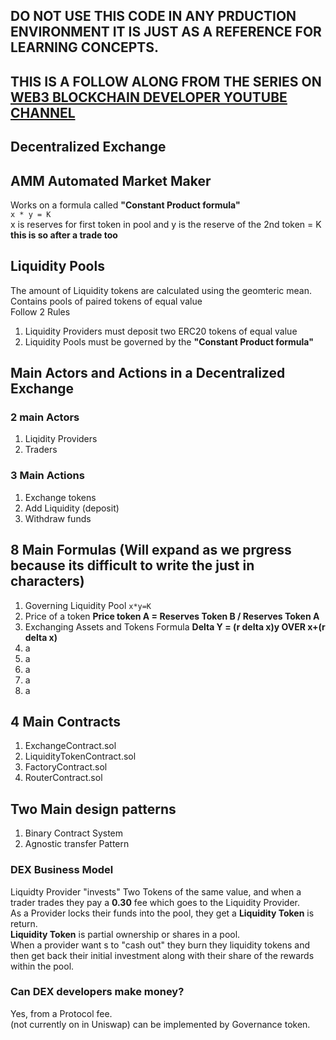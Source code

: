 ## DO NOT USE THIS CODE IN ANY PRDUCTION ENVIRONMENT IT IS JUST AS A REFERENCE FOR LEARNING CONCEPTS.
## THIS IS A FOLLOW ALONG FROM THE SERIES ON [WEB3 BLOCKCHAIN DEVELOPER YOUTUBE CHANNEL](https://www.youtube.com/@DeFiDeveloperAcademy/videos)
## Decentralized Exchange
## AMM Automated Market Maker
Works on a formula called **"Constant Product formula"**<br>
```x * y = K```<br>
x is reserves for first token in pool and y is the reserve of the 2nd token = K **this is so after a trade too**<br>

## Liquidity Pools
The amount of Liquidity tokens are calculated using the geomteric mean.<br/>
Contains pools of paired tokens of equal value<br>
Follow 2 Rules<br>
1. Liquidity Providers must deposit two ERC20 tokens of equal value<br>
2. Liquidity Pools must be governed by the **"Constant Product formula"**

## Main Actors and Actions in a Decentralized Exchange
### 2 main Actors
1. Liqidity Providers
2. Traders

### 3 Main Actions
1. Exchange tokens
2. Add Liquidity (deposit)
3. Withdraw funds

## 8 Main Formulas (Will expand as we prgress because its difficult to write the just in characters)
1. Governing Liquidity Pool ```x*y=K```
2. Price of a token **Price token A = Reserves Token B / Reserves Token A**
3. Exchanging Assets and Tokens Formula **Delta Y = (r delta x)y OVER x+(r delta x)**
4. a
5. a
6. a
7. a
8. a

## 4 Main Contracts
1. ExchangeContract.sol
2. LiquidityTokenContract.sol
3. FactoryContract.sol
4. RouterContract.sol

## Two Main design patterns
1. Binary Contract System
2. Agnostic transfer Pattern
### DEX Business Model
Liquidty Provider "invests" Two Tokens of the same value, and when a trader trades they pay a **0.30** fee which goes to the Liquidity Provider.<br>
As a Provider locks their funds into the pool, they get a **Liquidity Token** is return.<br>
**Liquidity Token** is partial ownership or shares in a pool.<br>
When a provider want s to "cash out" they burn they liquidity tokens and then get back their initial investment along with their share of the rewards within the pool.<br>
### Can DEX developers make money?
Yes, from a Protocol fee.<br>
(not currently on in Uniswap) can be implemented by Governance token.<br>

